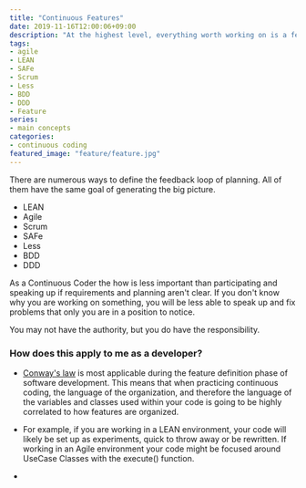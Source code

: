 ```yaml
---
title: "Continuous Features"
date: 2019-11-16T12:00:06+09:00
description: "At the highest level, everything worth working on is a feature. Plan them out, have a goal, determine the customer, define the story."
tags:
- agile
- LEAN
- SAFe
- Scrum
- Less
- BDD
- DDD
- Feature
series:
- main concepts
categories:
- continuous coding
featured_image: "feature/feature.jpg"
---
```


There are numerous ways to define the feedback loop of planning. All of them have the same goal of generating the big picture.

- LEAN
- Agile
- Scrum
- SAFe
- Less
- BDD
- DDD

As a Continuous Coder the how is less important than participating and speaking up if requirements and planning aren't clear.  If you don't know why you are working on something, you will be less able to speak up and fix problems that only you are in a position to notice.

You may not have the authority, but you do have the responsibility. 

### How does this apply to me as a developer?

 - [Conway's law](https://en.wikipedia.org/wiki/Conway%27s_law) is most applicable during the feature definition phase of software development. This means that when practicing continuous coding, the language of the organization, and therefore the language of the variables and classes used within your code is going to be highly correlated to how features are organized.

 - For example, if you are working in a LEAN environment, your code will likely be set up as experiments, quick to throw away or be rewritten. If working in an Agile environment your code might be focused around UseCase Classes with the execute() function.
 -